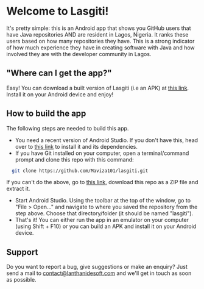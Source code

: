 # Welcome to Lasgiti!
It's pretty simple: this is an Android app that shows you GitHub users that have
 Java repositories AND are resident in Lagos, Nigeria. It ranks these users based
 on how many repositories they have. This is a strong indicator of how much experience they
 have in creating software with Java and how involved they are with the developer
 community in Lagos.
 

## "Where can I get the app?"
Easy! You can download a built version of Lasgiti (i.e an APK) at [this link](https://www.dropbox.com/s/z0zeocns45s5s0v/lasgiti.apk?dl=0). Install it on your Android device and enjoy!

## How to build the app
The following steps are needed to build this app.
* You need a recent version of Android Studio. If you don't have this, head over to
[this link](https://developer.android.com/studio/index.html) to install
it and its dependencies.
* If you have Git installed on your computer, open a terminal/command prompt and
clone this repo with this command:
```bash
  git clone https://github.com/Maviza101/lasgiti.git
```
If you can't do the above, go to [this link](https://github.com/Maviza101/lasgiti),
download this repo as a ZIP file and extract it.
* Start Android Studio. Using the toolbar at the top of the window, go to "File > Open..."
and navigate to where you saved the repository from the step above. Choose that
 directory/folder (it should be named "lasgiti").
* That's it! You can either run the app in an emulator on your computer (using Shift + F10)
or you can build an APK and install it on your Android device.

## Support
Do you want to report a bug, give suggestions or make an enquiry? Just send a mail to
contact@lanthanidesoft.com and we'll get in touch as soon as possible.
